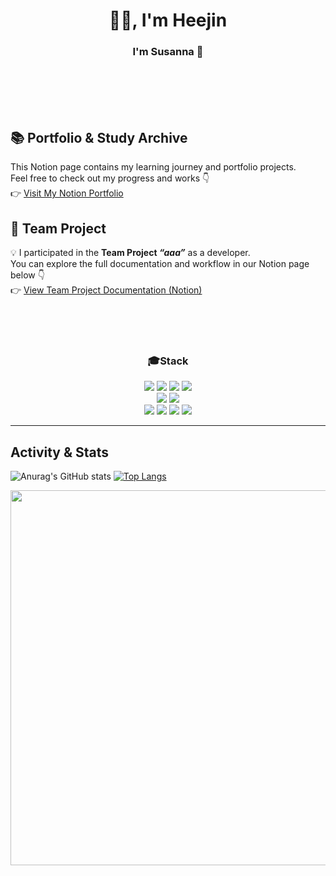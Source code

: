 <h1 align="center">✋🏻, I'm Heejin</h1>
<h3 align="center">I'm Susanna 🌷</h3>

<br><br><br><br>
## 📚 Portfolio & Study Archive
This Notion page contains my learning journey and portfolio projects.  
Feel free to check out my progress and works 👇  
👉 [Visit My Notion Portfolio](https://complex-emmental-e6c.notion.site/Development-Study-1f9f966107ab80708cf1ec1eb7d5b960)


## 🚀 Team Project
💡 I participated in the **Team Project _“aaa”_** as a developer.  
You can explore the full documentation and workflow in our Notion page below 👇  
👉 [View Team Project Documentation (Notion)](https://www.notion.so/Hanip-23a720c7237a802482a3f8554835cae4)

<br><br><br>

<div align=center>
  <h3>🎓Stack</h6>
<img src="https://img.shields.io/badge/CSS-663399?style=for-the-badge&logo=CSS&logoColor=white">
  <img src="https://img.shields.io/badge/SCSS-CC6699?style=for-the-badge&logo=SCSS&logoColor=white">
<img src="https://img.shields.io/badge/HTML-E34F26?style=for-the-badge&logo=HTML&logoColor=white">
<img src="https://img.shields.io/badge/JavaScript-F7DF1E?style=for-the-badge&logo=JavaScript&logoColor=white">
<br>
<img src="https://img.shields.io/badge/Java-C00000?style=for-the-badge&logo=Java&logoColor=white">
<img src="https://img.shields.io/badge/SQL-4479A1?style=for-the-badge&logo=SQL&logoColor=white">
<br>
<img src="https://img.shields.io/badge/Spring-6DB33F?style=for-the-badge&logo=Spring&logoColor=white">
<img src="https://img.shields.io/badge/Vue.js-4FC08D?style=for-the-badge&logo=Vue.js&logoColor=white">
<img src="https://img.shields.io/badge/MariaDB-003545?style=for-the-badge&logo=MariaDB&logoColor=white">
<img src="https://img.shields.io/badge/Bootstrap-7952B3?style=for-the-badge&logo=Bootstrap&logoColor=white">
<br>
</div>

---

## Activity & Stats
![Anurag's GitHub stats](https://github-readme-stats.vercel.app/api?username=djinylh&show_icons=true&theme=vue)
[![Top Langs](https://github-readme-stats.vercel.app/api/top-langs/?username=djinylh&layout=compact&theme=tokyonight)](https://github.com/your-github-username/github-readme-stats)

<a href="https://www.gitanimals.org/en_US?utm_medium=image&utm_source=djinylh&utm_content=farm">
<img
  src="https://render.gitanimals.org/farms/djinylh"
  width="600"
  height="600"
/>
</a>

